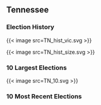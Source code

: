 ## Tennessee

### Election History
{{< image src=TN_hist_vic.svg >}}

{{< image src=TN_hist_size.svg >}}

### 10 Largest Elections
{{< image src=TN_10.svg >}}

### 10 Most Recent Elections

